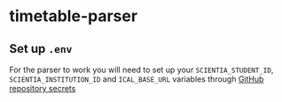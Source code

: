 # timetable-parser

## Set up `.env`
For the parser to work you will need to set up your `SCIENTIA_STUDENT_ID`, `SCIENTIA_INSTITUTION_ID` and `ICAL_BASE_URL` variables through [GitHub repository secrets](https://docs.github.com/en/codespaces/managing-codespaces-for-your-organization/managing-encrypted-secrets-for-your-repository-and-organization-for-github-codespaces#adding-secrets-for-a-repository)
